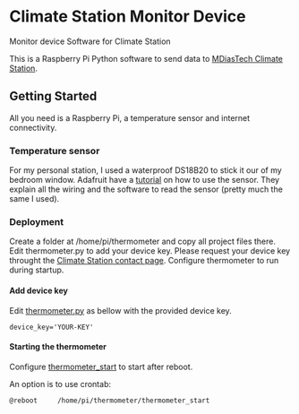 # Climate Station Monitor Device
Monitor device Software for Climate Station

This is a Raspberry Pi Python software to send data to [MDiasTech Climate Station](http://climatestation-mdiastech.rhcloud.com/).

## Getting Started
All you need is a Raspberry Pi, a temperature sensor and internet connectivity.

### Temperature sensor
For my personal station, I used a waterproof DS18B20 to stick it our of my bedroom window.
Adafruit have a [tutorial](https://learn.adafruit.com/adafruits-raspberry-pi-lesson-11-ds18b20-temperature-sensing/hardware) on how to use the sensor.
They explain all the wiring and the software to read the sensor (pretty much the same I used).

### Deployment
Create a folder at /home/pi/thermometer and copy all project files there.
Edit thermometer.py to add your device key. Please request your device key throught the [Climate Station contact page](http://climatestation-mdiastech.rhcloud.com/monitor/contact/).
Configure thermometer to run during startup.

#### Add device key
Edit [thermometer.py](thermometer.py) as bellow with the provided device key.
```
device_key='YOUR-KEY'
```

#### Starting the thermometer
Configure [thermometer_start](thermometer_start) to start after reboot.

An option is to use crontab:
```
@reboot     /home/pi/thermometer/thermometer_start
```
